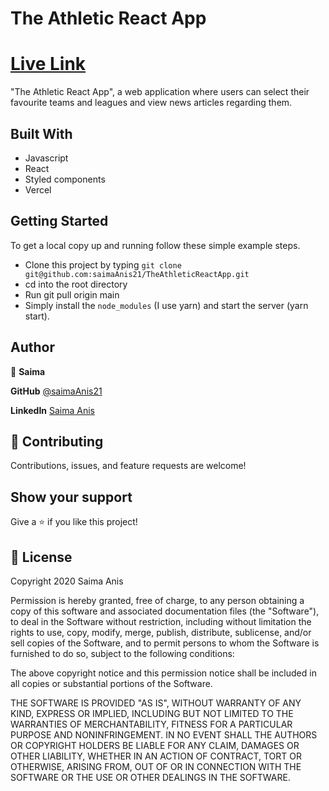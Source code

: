 # The Athletic React App
# [Live Link]([[https://the-athletic-graphql-server-217301ddd619.herokuapp.com/](https://the-athletic-react-app.vercel.app/)](https://the-athletic-react-app.vercel.app/))

"The Athletic React App", a web application where users can select their favourite teams and leagues and view news articles regarding them.

## Built With
- Javascript
- React
- Styled components
- Vercel

## Getting Started

To get a local copy up and running follow these simple example steps.

- Clone this project by typing ```git clone git@github.com:saimaAnis21/TheAthleticReactApp.git```
- cd into the root directory
- Run git pull origin main
- Simply install the `node_modules` (I use yarn) and start the server (yarn start).

## Author

👤 **Saima**

**GitHub** [@saimaAnis21](https://github.com/saimaAnis21)

**LinkedIn** [Saima Anis](https://www.linkedin.com/in/saima-anis/)

## 🤝 Contributing

Contributions, issues, and feature requests are welcome!

## Show your support

Give a ⭐️ if you like this project!

## 📝 License

Copyright 2020 Saima Anis

Permission is hereby granted, free of charge, to any person obtaining a copy of this software and associated documentation files (the "Software"), to deal in the Software without restriction, including without limitation the rights to use, copy, modify, merge, publish, distribute, sublicense, and/or sell copies of the Software, and to permit persons to whom the Software is furnished to do so, subject to the following conditions:

The above copyright notice and this permission notice shall be included in all copies or substantial portions of the Software.

THE SOFTWARE IS PROVIDED "AS IS", WITHOUT WARRANTY OF ANY KIND, EXPRESS OR IMPLIED, INCLUDING BUT NOT LIMITED TO THE WARRANTIES OF MERCHANTABILITY, FITNESS FOR A PARTICULAR PURPOSE AND NONINFRINGEMENT. IN NO EVENT SHALL THE AUTHORS OR COPYRIGHT HOLDERS BE LIABLE FOR ANY CLAIM, DAMAGES OR OTHER LIABILITY, WHETHER IN AN ACTION OF CONTRACT, TORT OR OTHERWISE, ARISING FROM, OUT OF OR IN CONNECTION WITH THE SOFTWARE OR THE USE OR OTHER DEALINGS IN THE SOFTWARE.

